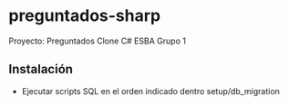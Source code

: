 # preguntados-sharp
Proyecto: Preguntados Clone C# ESBA Grupo 1

## Instalación
* Ejecutar scripts SQL en el orden indicado dentro setup/db_migration

